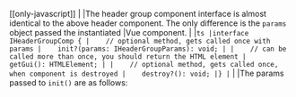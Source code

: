 [[only-javascript]]
|
|The header group component interface is almost identical to the above header component. The only difference is the `params` object passed the instantiated
|Vue component.
|
|```ts
|interface IHeaderGroupComp {
|    // optional method, gets called once with params
|    init?(params: IHeaderGroupParams): void;
|
|    // can be called more than once, you should return the HTML element
|    getGui(): HTMLElement;
|
|    // optional method, gets called once, when component is destroyed
|    destroy?(): void;
|}
|```
|
|The params passed to `init()` are as follows:
